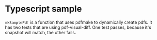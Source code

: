 # Typescript sample

`mkSamplePdf` is a function that uses pdfmake to dynamically create pdfs.
It has two tests that are using pdf-visual-diff. One test passes, because it's snapshot will match, the other fails.